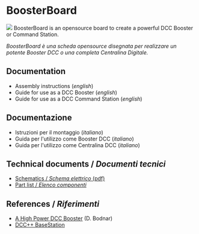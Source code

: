 # BoosterBoard
![](https://github.com/lucadentella/BoosterBoard/raw/main/images/boosterboard.jpg)
BoosterBoard is an opensource board to create a powerful DCC Booster or Command Station.

*BoosterBoard è una scheda opensource disegnata per realizzare un potente Booster DCC o una completa Centralina Digitale.*

## Documentation
 - Assembly instructions (*english*)
 - Guide for use as a DCC Booster (*english*)
 - Guide for use as a DCC Command Station (*english*)
 
## Documentazione
 - Istruzioni per il montaggio (*italiano*)
 - Guida per l'utilizzo come Booster DCC (*italiano*)
 - Guida per l'utilizzo come Centralina DCC (*italiano*)

## Technical documents / *Documenti tecnici*
 - [Schematics / *Schema elettrico* (pdf)](https://github.com/lucadentella/BoosterBoard/blob/main/board/BoosterBoard.pdf)
 - [Part list / *Elenco componenti*](https://github.com/lucadentella/BoosterBoard/blob/main/documentation/partlist.md)
## References / *Riferimenti*
 - [A High Power DCC Booster](http://www.trainelectronics.com/DCC_Arduino/DCC_Booster/) (D. Bodnar)
 - [DCC++ BaseStation](https://github.com/DccPlusPlus/BaseStation)